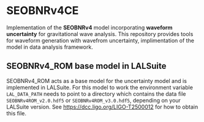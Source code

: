 # SEOBNRv4CE

Implementation of the **SEOBNRv4** model incorporating **waveform uncertainty** for gravitational wave analysis. This repository provides tools for waveform generation with wavefrom uncertainty, implimentation of the model in data analysis framework.

## SEOBNRv4_ROM base model in LALSuite

SEOBNRv4_ROM acts as a base model for the uncertainty model and is implemented in LALSuite.
For this model to work the environment variable `LAL_DATA_PATH` needs to point to a directory which contains the data file `SEOBNRv4ROM_v2.0.hdf5` or `SEOBNRv4ROM_v3.0.hdf5`, depending on your LALSuite version. See https://dcc.ligo.org/LIGO-T2500012 for how to obtain this file.
